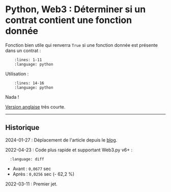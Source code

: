 # Python, Web3 : Déterminer si un contrat contient une fonction donnée

Fonction bien utile qui renverra `True` si une fonction donnée est présente dans un contrat :

```{literalinclude} snippets/web3py-verifier-fonction-contrat-existence.py
    :lines: 1-11
    :language: python
```

Utilisation :

```{literalinclude} snippets/web3py-verifier-fonction-contrat-existence.py
    :lines: 14-16
    :language: python
```

Nada !

[Version anglaise](https://ethereum.stackexchange.com/a/123607/95322) très courte.

---

## Historique

2024-01-27
: Déplacement de l'article depuis le [blog](https://www.tiger-222.fr/?d=2022/03/11/17/29/46-python-web3-determiner-si-un-contrat-contient-une-fonction-donnee).

2022-04-23
: Code plus rapide et supportant Web3.py v6+ :

  ```{literalinclude} snippets/web3py-verifier-fonction-contrat-existence.diff
    :language: diff
  ```

- Avant : `0,0677` sec
- Après : `0,0256` sec (- 62,2 %)

2022-03-11
: Premier jet.
